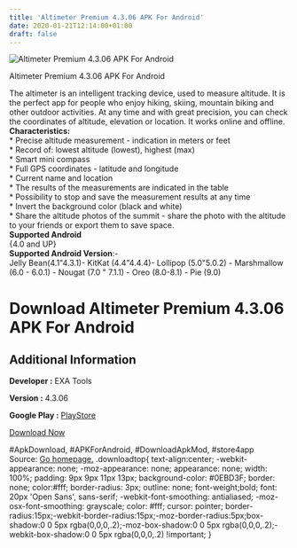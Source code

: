 ```yaml
---
title: 'Altimeter Premium 4.3.06 APK For Android'
date: 2020-01-21T12:14:00+01:00
draft: false
---
```


![Altimeter Premium 4.3.06 APK For Android](https://i2.wp.com/apkhome.net/wp-content/uploads/2020/01/Altimeter-Premium-4.3.06.png "Altimeter Premium 4.3.06 APK For Android")

  

Altimeter Premium 4.3.06 APK For Android

The altimeter is an intelligent tracking device, used to measure altitude. It is the perfect app for people who enjoy hiking, skiing, mountain biking and other outdoor activities. At any time and with great precision, you can check the coordinates of altitude, elevation or location. It works online and offline.  
**Characteristics:**  
\* Precise altitude measurement - indication in meters or feet  
\* Record of: lowest altitude (lowest), highest (max)  
\* Smart mini compass  
\* Full GPS coordinates - latitude and longitude  
\* Current name and location  
\* The results of the measurements are indicated in the table  
\* Possibility to stop and save the measurement results at any time  
\* Invert the background color (black and white)  
\* Share the altitude photos of the summit - share the photo with the altitude to your friends or export them to save space.  
**Supported Android**  
{4.0 and UP}  
**Supported Android Version**:-  
Jelly Bean(4.1"4.3.1)- KitKat (4.4"4.4.4)- Lollipop (5.0"5.0.2) - Marshmallow (6.0 - 6.0.1) - Nougat (7.0 " 7.1.1) - Oreo (8.0-8.1) - Pie (9.0)

Download Altimeter Premium 4.3.06 APK For Android
=================================================

Additional Information
----------------------

**Developer :** EXA Tools

**Version :** 4.3.06

**Google Play :** [PlayStore](https://play.google.com/store/apps/details?id=com.exatools.altimeter)

  

[Download Now](https://store4app.co/post/altimeter-premium-4-3-06-apk-for-android_1579591800)

  
#ApkDownload, #APKForAndroid, #DownloadApkMod, #store4app  
Source: [Go homepage.](https://store4app.co/post/altimeter-premium-4-3-06-apk-for-android_1579591800) .downloadtop{ text-align:center; -webkit-appearance: none; -moz-appearance: none; appearance: none; width: 100%; padding: 9px 9px 11px 13px; background-color: #0EBD3F; border: none; color:#fff; border-radius: 3px; outline: none; font-weight;bold; font: 20px 'Open Sans', sans-serif; -webkit-font-smoothing: antialiased; -moz-osx-font-smoothing: grayscale; color: #fff; cursor: pointer; border-radius:15px;-webkit-border-radius:15px;-moz-border-radius:5px;box-shadow:0 0 5px rgba(0,0,0,.2);-moz-box-shadow:0 0 5px rgba(0,0,0,.2);-webkit-box-shadow:0 0 5px rgba(0,0,0,.2) !important; }